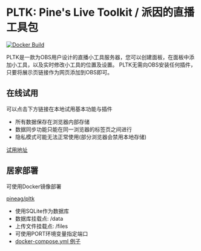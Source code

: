 # PLTK: Pine's Live Toolkit / 派因的直播工具包

[![Docker Build](https://github.com/PineAG/pine-live-toolkit/actions/workflows/docker-image.yml/badge.svg)](https://github.com/PineAG/pine-live-toolkit/actions/workflows/docker-image.yml)

PLTK是一款为OBS用户设计的直播小工具服务器，您可以创建面板，在面板中添加小工具，以及实时修改小工具的位置及设置。
PLTK无需向OBS安装任何插件，只要将展示页链接作为网页添加到OBS即可。


## 在线试用

可以点击下方链接在本地试用基本功能与插件

* 所有数据保存在浏览器内部存储
* 数据同步功能只能在同一浏览器的标签页之间进行
* 隐私模式可能无法正常使用(部分浏览器会禁用本地存储)

[试用地址](https://pltk-example.pine-ag.com/)


## 居家部署

可使用Docker镜像部署

[pineag/pltk](https://hub.docker.com/repository/docker/pineag/pltk/general)

* 使用SQLite作为数据库
* 数据库挂载点: /data
* 上传文件挂载点: /files
* 可使用PORT环境变量指定端口
* [docker-compose.yml 例子](./docker-compose.yml)


